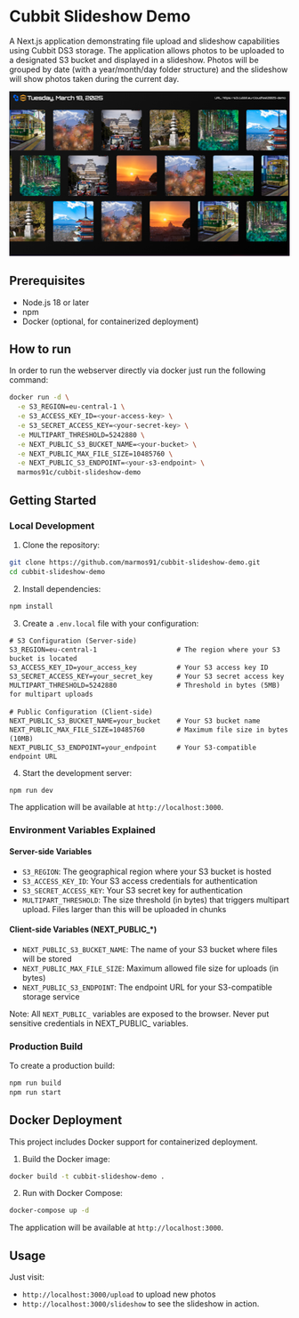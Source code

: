 # Cubbit Slideshow Demo

A Next.js application demonstrating file upload and slideshow capabilities using Cubbit DS3 storage.
The application allows photos to be uploaded to a designated S3 bucket and displayed in a slideshow. Photos will be grouped by date (with a year/month/day folder structure) and the slideshow will show photos taken during the current day.

![./assets/screenshot2.jpeg](./assets/screenshot2.png)

## Prerequisites

- Node.js 18 or later
- npm
- Docker (optional, for containerized deployment)

## How to run

In order to run the webserver directly via docker just run the following command:

```bash
docker run -d \
  -e S3_REGION=eu-central-1 \
  -e S3_ACCESS_KEY_ID=<your-access-key> \
  -e S3_SECRET_ACCESS_KEY=<your-secret-key> \
  -e MULTIPART_THRESHOLD=5242880 \
  -e NEXT_PUBLIC_S3_BUCKET_NAME=<your-bucket> \
  -e NEXT_PUBLIC_MAX_FILE_SIZE=10485760 \
  -e NEXT_PUBLIC_S3_ENDPOINT=<your-s3-endpoint> \
  marmos91c/cubbit-slideshow-demo
```

## Getting Started

### Local Development

1. Clone the repository:

```bash
git clone https://github.com/marmos91/cubbit-slideshow-demo.git
cd cubbit-slideshow-demo
```

2. Install dependencies:

```bash
npm install
```

3. Create a `.env.local` file with your configuration:

```env
# S3 Configuration (Server-side)
S3_REGION=eu-central-1                    # The region where your S3 bucket is located
S3_ACCESS_KEY_ID=your_access_key          # Your S3 access key ID
S3_SECRET_ACCESS_KEY=your_secret_key      # Your S3 secret access key
MULTIPART_THRESHOLD=5242880               # Threshold in bytes (5MB) for multipart uploads

# Public Configuration (Client-side)
NEXT_PUBLIC_S3_BUCKET_NAME=your_bucket    # Your S3 bucket name
NEXT_PUBLIC_MAX_FILE_SIZE=10485760        # Maximum file size in bytes (10MB)
NEXT_PUBLIC_S3_ENDPOINT=your_endpoint     # Your S3-compatible endpoint URL
```

4. Start the development server:

```bash
npm run dev
```

The application will be available at `http://localhost:3000`.

### Environment Variables Explained

#### Server-side Variables

- `S3_REGION`: The geographical region where your S3 bucket is hosted
- `S3_ACCESS_KEY_ID`: Your S3 access credentials for authentication
- `S3_SECRET_ACCESS_KEY`: Your S3 secret key for authentication
- `MULTIPART_THRESHOLD`: The size threshold (in bytes) that triggers multipart upload. Files larger than this will be uploaded in chunks

#### Client-side Variables (NEXT_PUBLIC_*)

- `NEXT_PUBLIC_S3_BUCKET_NAME`: The name of your S3 bucket where files will be stored
- `NEXT_PUBLIC_MAX_FILE_SIZE`: Maximum allowed file size for uploads (in bytes)
- `NEXT_PUBLIC_S3_ENDPOINT`: The endpoint URL for your S3-compatible storage service

Note: All `NEXT_PUBLIC_` variables are exposed to the browser. Never put sensitive credentials in NEXT_PUBLIC_ variables.

### Production Build

To create a production build:

```bash
npm run build
npm run start
```

## Docker Deployment

This project includes Docker support for containerized deployment.

1. Build the Docker image:

```bash
docker build -t cubbit-slideshow-demo .
```

2. Run with Docker Compose:

```bash
docker-compose up -d
```

The application will be available at `http://localhost:3000`.

## Usage

Just visit:

- `http://localhost:3000/upload` to upload new photos
- `http://localhost:3000/slideshow` to see the slideshow in action.
